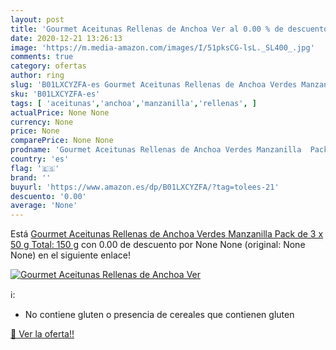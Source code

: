 ```yaml
---
layout: post
title: 'Gourmet Aceitunas Rellenas de Anchoa Ver al 0.00 % de descuento'
date: 2020-12-21 13:26:13
image: 'https://m.media-amazon.com/images/I/51pksCG-lsL._SL400_.jpg'
comments: true
category: ofertas
author: ring
slug: 'B01LXCYZFA-es Gourmet Aceitunas Rellenas de Anchoa Verdes Manzanilla...'
sku: 'B01LXCYZFA-es'
tags: [ 'aceitunas','anchoa','manzanilla','rellenas', ]
actualPrice: None None
currency: None
price: None
comparePrice: None None
prodname: 'Gourmet Aceitunas Rellenas de Anchoa Verdes Manzanilla  Pack de 3 x 50 g  Total: 150 g'
country: 'es'
flag: '🇪🇸'
brand: ''
buyurl: 'https://www.amazon.es/dp/B01LXCYZFA/?tag=tolees-21'
descuento: '0.00'
average: 'None'
---
```


Está [Gourmet Aceitunas Rellenas de Anchoa Verdes Manzanilla  Pack de 3 x 50 g  Total: 150 g](https://www.amazon.es/dp/B01LXCYZFA/?tag=tolees-21) con 0.00 de descuento por None None (original: None None) en el siguiente enlace!

[![Gourmet Aceitunas Rellenas de Anchoa Ver](https://m.media-amazon.com/images/I/51pksCG-lsL._SL400_.jpg)](https://www.amazon.es/dp/B01LXCYZFA/?tag=tolees-21)

ℹ️:

- No contiene gluten o presencia de cereales que contienen gluten

[🛒 Ver la oferta!!](https://www.amazon.es/dp/B01LXCYZFA/?tag=tolees-21)
